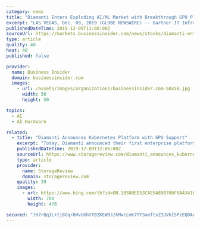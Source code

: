 ```yaml
---
category: news
title: "Diamanti Enters Exploding AI/ML Market with Breakthrough GPU Platform to Support Containerized Workloads on Kubernetes"
excerpt: "LAS VEGAS, Dec. 09, 2019 (GLOBE NEWSWIRE) -- Gartner IT Infrastructure, Operations & Cloud Strategies Conference -- Diamanti today announced the availability of the first enterprise platform with GPU support for running containerized workloads under Kubernetes, ideal for the demanding requirements of emerging artificial intelligence (AI ..."
publishedDateTime: 2019-12-09T11:00:00Z
sourceUrl: https://markets.businessinsider.com/news/stocks/diamanti-enters-exploding-ai-ml-market-with-breakthrough-gpu-platform-to-support-containerized-workloads-on-kubernetes-1028746988
type: article
quality: 40
heat: 40
published: false

provider:
  name: Business Insider
  domain: businessinsider.com
  images:
    - url: /assets/images/organizations/businessinsider.com-50x50.jpg
      width: 50
      height: 50

topics:
  - AI
  - AI Hardware

related:
  - title: "Diamanti Announces Kubernetes Platform with GPU Support"
    excerpt: "Today, Diamanti announced their first enterprise platform with GPU support for running containerized workloads under Kubernetes. The new platform is targeted at the artificial intelligence and machine learning (AI\\ML) markets. Diamanti was founded in the early 2010s and provides open-source Kubernetes platforms. Despite having already been ..."
    publishedDateTime: 2019-12-09T12:06:00Z
    sourceUrl: https://www.storagereview.com/diamanti_announces_kubernetes_platform_with_gpu_support
    type: article
    provider:
      name: StorageReview
      domain: storagereview.com
    quality: 39
    images:
      - url: https://www.bing.com/th?id=ON.18580ED53CAE5A89B706F6AA34163DDA
        width: 700
        height: 476

secured: "JH7rQq1L+tj8Oqr8HvUGhtTB2KEW9J/kMwcLmK7TY3aeftxZIUVhISPzEQ0AoA+cIiAYdkLFy00c48u1eBdew8Sr7eWByGClo6efvrOeFAToPazZ9ycgoLHhL3xcVae4bZcYEQPEyv29oV03WbfvjKSFpXjb0o2hqpNfcBFAA8hTyrl2YazGcnpo+iP78m8Cw79b7v8HRaDmpAvJIWMoIWMX20G1wKLLY7XcZubBzvt2ucVjAe8LGdHqQV1kbF0dKjp4m2KqUUZBFmKGXjg8DA==;+YR1wZ0++/Yxpjx7woY0VA=="
---
```


